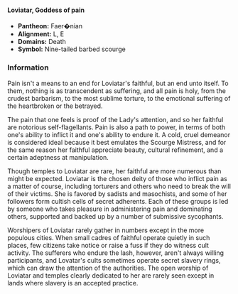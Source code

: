 #### Loviatar, Goddess of pain
- **Pantheon:** Faer�nian
- **Alignment:** L, E
- **Domains:** Death
- **Symbol:** Nine-tailed barbed scourge
### Information

Pain isn't a means to an end for Loviatar's faithful, but an end unto itself. To them, nothing is as transcendent as suffering, and all pain is holy, from the crudest barbarism, to the most sublime torture, to the emotional suffering of the heartbroken or the betrayed.

The pain that one feels is proof of the Lady's attention, and so her faithful are notorious self-flagellants. Pain is also a path to power, in terms of both one's ability to inflict it and one's ability to endure it. A cold, cruel demeanor is considered ideal because it best emulates the Scourge Mistress, and for the same reason her faithful appreciate beauty, cultural refinement, and a certain adeptness at manipulation.

Though temples to Loviatar are rare, her faithful are more numerous than might be expected. Loviatar is the chosen deity of those who inflict pain as a matter of course, including torturers and others who need to break the will of their victims. She is favored by sadists and masochists, and some of her followers form cultish cells of secret adherents. Each of these groups is led by someone who takes pleasure in administering pain and dominating others, supported and backed up by a number of submissive sycophants.

Worshipers of Loviatar rarely gather in numbers except in the more populous cities. When small cadres of faithful operate quietly in such places, few citizens take notice or raise a fuss if they do witness cult activity. The sufferers who endure the lash, however, aren't always willing participants, and Lovatar's cults sometimes operate secret slavery rings, which can draw the attention of the authorities. The open worship of Loviatar and temples clearly dedicated to her are rarely seen except in lands where slavery is an accepted practice.